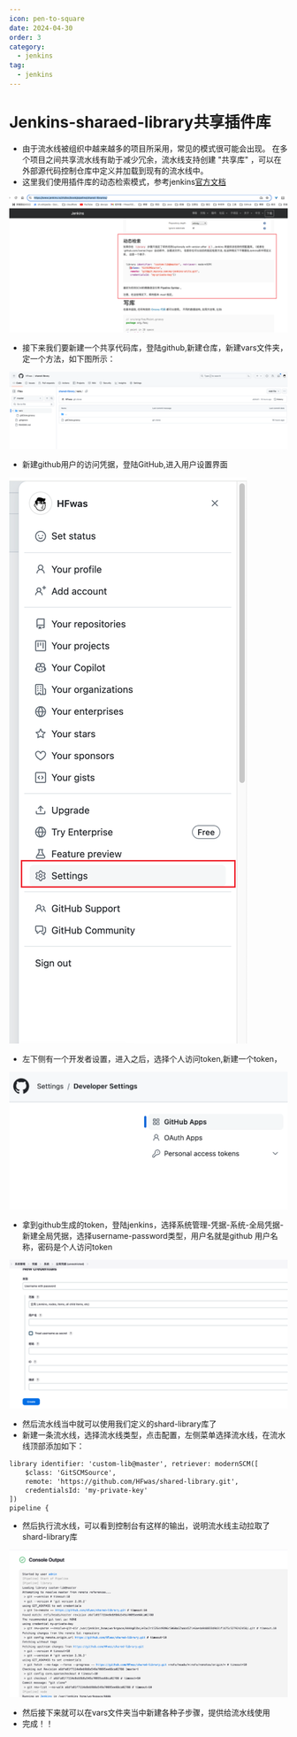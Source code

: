 ```yaml
---
icon: pen-to-square
date: 2024-04-30
order: 3
category:
  - jenkins
tag:
  - jenkins
---
```


# Jenkins-sharaed-library共享插件库

- 由于流水线被组织中越来越多的项目所采用，常见的模式很可能会出现。 在多个项目之间共享流水线有助于减少冗余，流水线支持创建 "共享库" ，可以在外部源代码控制仓库中定义并加载到现有的流水线中。
- 这里我们使用插件库的动态检索模式，参考jenkins[官方文档](https://www.jenkins.io/zh/doc/book/pipeline/shared-libraries/)

![image-20240430153800513](images/image-20240430153800513.png)

- 接下来我们要新建一个共享代码库，登陆github,新建仓库，新建vars文件夹，定一个方法，如下图所示：

![image-20240430153859783](images/image-20240430153859783.png)

- 新建github用户的访问凭据，登陆GitHub,进入用户设置界面

![image-20240430154009661](images/image-20240430154009661.png)

- 左下侧有一个开发者设置，进入之后，选择个人访问token,新建一个token，

![image-20240430154110657](images/image-20240430154110657.png)

- 拿到github生成的token，登陆jenkins，选择系统管理-凭据-系统-全局凭据-新建全局凭据，选择username-password类型，用户名就是github 用户名称，密码是个人访问token

![image-20240430154301997](images/image-20240430154301997.png)

- 然后流水线当中就可以使用我们定义的shard-library库了
- 新建一条流水线，选择流水线类型，点击配置，左侧菜单选择流水线，在流水线顶部添加如下：

```
library identifier: 'custom-lib@master', retriever: modernSCM([
    $class: 'GitSCMSource',
    remote: 'https://github.com/HFwas/shared-library.git',
    credentialsId: 'my-private-key'
])
pipeline {
```

- 然后执行流水线，可以看到控制台有这样的输出，说明流水线主动拉取了shard-library库

![image-20240430154613868](images/image-20240430154613868.png)

- 然后接下来就可以在vars文件夹当中新建各种子步骤，提供给流水线使用
- 完成！！

